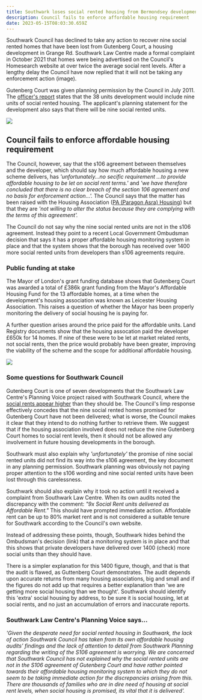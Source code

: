```yaml
---
title: Southwark loses social rented housing from Bermondsey development
description: Council fails to enforce affordable housing requirement
date: 2023-05-15T08:03:30.659Z
---
```

Southwark Council has declined to take any action to recover nine social rented homes that have been lost from Gutenberg Court, a housing development in Grange Rd.  Southwark Law Centre made a formal complaint in October 2021 that homes were being advertised on the Council's Homesearch website at over twice the average social rent levels.   After a lengthy delay the Council have now replied that it will not be taking any enforcement action (image).

Gutenberg Court was given planning permission by the Council in July 2011.  The [officer's report](https://moderngov.southwark.gov.uk/documents/s21421/Item%201%20report.pdf) states that the 38 units development would include nine units of social rented housing.  The applicant's planning statement for the development also says that there will be nine social rented units. 

![](img/11_ap_1390-planning_statement-3054269.pdf-google-chrome-15_05_2023-10_10_25.png)

## Council fails to enforce affordable housing requirement

 The Council, however, say that the s106 agreement between themselves and the developer, which should say how much affordable housing a new scheme delivers, has *'unfortunately...no secific requirement ...to provide affordable housing to be let on social rent terms.'* and *'we have therefore concluded that there is no clear breach of the section 106 agreement and no basis for enforcement action...'.*   The Council says that the matter has been raised with the Housing Association ([PA (Paragon Asra) Housing](https://www.pahousing.co.uk/)) but that they are *'not willing to alter the status because they are complying with the terms of this agreement'.* 

The Council do not say why the nine social rented units are not in the s106 agreement.  Instead they point to a recent Local Government Ombudsman decision that says it has a proper affordable housing monitoring system in place and that the system shows that the borough has received over 1400 more social rented units from developers than s106 agreements require.

### Public funding at stake

The Mayor of London's grant funding database shows that Gutenberg Court was awarded a total of £386k grant funding from the Mayor's Affordable Housing Fund for the 13 affordable homes, at a time when the development's housing association was known as Leicester Housing Association. This raises a question of whether  the Mayor has been properly monitoring the delivery of social housing he is paying for. 

A further question arises around the price paid for the affordable units. Land Registry documents show that the housing assocation paid the developer £650k for 14 homes.  If nine of these were to be let at market related rents, not social rents, then the price would probably have been greater, improving the viability of the scheme and the scope for additional affordable housing.

![](img/gutenbergfunding.png)

### Some questions for Southwark Council

Gutenberg Court is one of seven developments that the Southwark Law Centre's Planning Voice project raised with Southwark Council, where the [social rents appear higher](https://www.35percent.org/posts/southwarks-new-developments-that-fail-to-deliver-social-rent/) than they should be.  The Council's limp response effectively concedes that the nine social rented homes promised for Gutenberg Court have not been delivered; what is worse, the Council makes it clear that they intend to do nothing further to retrieve them.  We suggest that if the housing association involved does not reduce the nine Gutenberg Court homes to social rent levels, then it should not be allowed any involvement in future housing developments in the borough.

Southwark must also explain why *'unfortunately'* the promise of nine social rented units did not find its way into the s106 agreement, the key document in any planning permission.  Southwark planning was obviously not paying proper attention to the s106 wording and nine social rented units have been lost through this carelessness.

Southwark should also explain why it took no action until it received a complaint from Southwark Law Centre. When its own audits noted the discrepancy with the comment: *"9x Social Rent units delivered as Affordable Rent."* This should have prompted immediate action. Affordable rent can be up to 80% market rent and is not considered a suitable tenure for Southwark according to the Council's own website.

Instead of addressing these points, though, Southwark hides behind the Ombudsman's decision (link) that a monitoring system is in place and that this shows that private developers have delivered over 1400 (check) more social units than they should have.

There is a simpler explanation for this 1400 figure, though, and that is that the audit is flawed, as Guttenberg Court demonstrates.  The audit depends upon accurate returns from many housing associations, big and small and if the figures do not add up that requires a better explanation than 'we are getting more social housing than we thought'.  Southwark should identify this 'extra' social housing by address, to be sure it is social housing, let at social rents, and no just an accumulation of errors and inaccurate reports.  

### Southwark Law Centre's Planning Voice says...

*'Given the desperate need for social rented housing in Southwark, the lack of action Southwark Council has taken from its own affordable housing audits’ findings and the lack of attention to detail from Southwark Planning regarding the writing of the S106 agreement is worrying. We are concerned that Southwark Council has not explained why the social rented units are not in the S106 agreement of Gutenberg Court and have rather pointed towards their affordable housing monitoring system to which they do not seem to be taking immediate action for the discrepancies arising from this. 
There are thousands of families who are in dire need of housing at social rent levels, when social housing is promised, its vital that it is delivered'.*